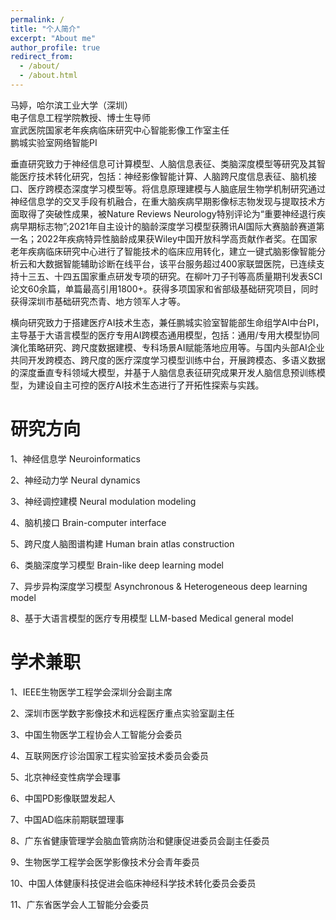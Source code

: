 ```yaml
---
permalink: /
title: "个人简介"
excerpt: "About me"
author_profile: true
redirect_from: 
  - /about/
  - /about.html
---
```



马婷，哈尔滨工业大学（深圳）  
电子信息工程学院教授、博士生导师  
宣武医院国家老年疾病临床研究中心智能影像工作室主任  
鹏城实验室网络智能PI 

垂直研究致力于神经信息可计算模型、人脑信息表征、类脑深度模型等研究及其智能医疗技术转化研究，包括：神经影像智能计算、人脑跨尺度信息表征、脑机接口、医疗跨模态深度学习模型等。将信息原理建模与人脑底层生物学机制研究通过神经信息学的交叉手段有机融合，在重大脑疾病早期影像标志物发现与提取技术方面取得了突破性成果，被Nature Reviews Neurology特别评论为“重要神经退行疾病早期标志物”;2021年自主设计的脑龄深度学习模型获腾讯AI国际大赛脑龄赛道第一名；2022年疾病特异性脑龄成果获Wiley中国开放科学高贡献作者奖。在国家老年疾病临床研究中心进行了智能技术的临床应用转化，建立一键式脑影像智能分析云和大数据智能辅助诊断在线平台，该平台服务超过400家联盟医院，已连续支持十三五、十四五国家重点研发专项的研究。在柳叶刀子刊等高质量期刊发表SCI论文60余篇，单篇最高引用1800+。获得多项国家和省部级基础研究项目，同时获得深圳市基础研究杰青、地方领军人才等。

横向研究致力于搭建医疗AI技术生态，兼任鹏城实验室智能部生命组学AI中台PI，主导基于大语言模型的医疗专用AI跨模态通用模型，包括：通用/专用大模型协同演化策略研究、跨尺度数据建模、专科场景AI赋能落地应用等。与国内头部AI企业共同开发跨模态、跨尺度的医疗深度学习模型训练中台，开展跨模态、多语义数据的深度垂直专科领域大模型，并基于人脑信息表征研究成果开发人脑信息预训练模型，为建设自主可控的医疗AI技术生态进行了开拓性探索与实践。



研究方向
======

1、神经信息学 Neuroinformatics

2、神经动力学 Neural dynamics

3、神经调控建模 Neural modulation modeling

4、脑机接口 Brain-computer interface

5、跨尺度人脑图谱构建 Human brain atlas construction

6、类脑深度学习模型 Brain-like deep learning model

7、异步异构深度学习模型 Asynchronous & Heterogeneous deep learning model

8、基于大语言模型的医疗专用模型 LLM-based Medical general model


学术兼职
======
1、IEEE生物医学工程学会深圳分会副主席

2、深圳市医学数字影像技术和远程医疗重点实验室副主任

3、中国生物医学工程协会人工智能分会委员

4、互联网医疗诊治国家工程实验室技术委员会委员

5、北京神经变性病学会理事

6、中国PD影像联盟发起人

7、中国AD临床前期联盟理事

8、广东省健康管理学会脑血管病防治和健康促进委员会副主任委员

9、生物医学工程学会医学影像技术分会青年委员

10、中国人体健康科技促进会临床神经科学技术转化委员会委员

11、广东省医学会人工智能分会委员
